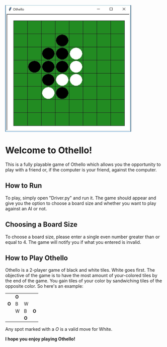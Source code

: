 <img src="Othello_Screenshot.JPG" width=400 height =400>
<h1> Welcome to Othello! </h1>
This is a fully playable game of Othello which allows you the opportunity to play with a friend or, if the computer is your friend, against the computer.

<h2>How to Run</h2>
To play, simply open "Driver.py" and run it. The game should appear and give you the option to choose a board size and whether you want to play against an AI or not.

<h2>Choosing a Board Size</h2>
To choose a board size, please enter a single even number greater than or equal to 4. The game will notify you if what you entered is invalid.

<h2>How to Play Othello</h2>
Othello is a 2-player game of black and white tiles. White goes first. The objective of the game is to have the most amount of your-colored tiles by the end of the game. You gain tiles of your color by sandwiching tiles of the opposite color. So here's an example:

|      |        |         |      |
| ---  |  ---   | ---    | ---  |
|   | **O** |    |    |
|**O**|  B  |  W  |   |
|   |  W  |  B  |**O**|
|   |     | **O** |   |

Any spot marked with a *O* is a valid move for White. 

**I hope you enjoy playing Othello!**
